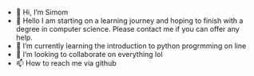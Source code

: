- 👋 Hi, I’m Simom
- 👀 Hello I am starting on a learning journey and hoping to finish with a degree in computer science. Please contact me if you can offer any help.
- 🌱 I’m currently learning the introduction to python progrmming on line
- 💞️ I’m looking to collaborate on everything lol
- 📫 How to reach me via github

<!---
siwill9163/siwill9163 is a ✨ special ✨ repository because its `README.md` (this file) appears on your GitHub profile.
You can click the Preview link to take a look at your changes.
--->
